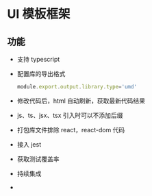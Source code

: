 # UI 模板框架



## 功能

- 支持 typescript

- 配置库的导出格式

  ```javascript
  module.export.output.library.type='umd'
  ```

- 修改代码后，html 自动刷新，获取最新代码结果

- js、ts、jsx、tsx 引入时可以不添加后缀

- 打包库文件排除 react，react-dom 代码

- 接入 jest

- 获取测试覆盖率

- 持续集成

- 

  
